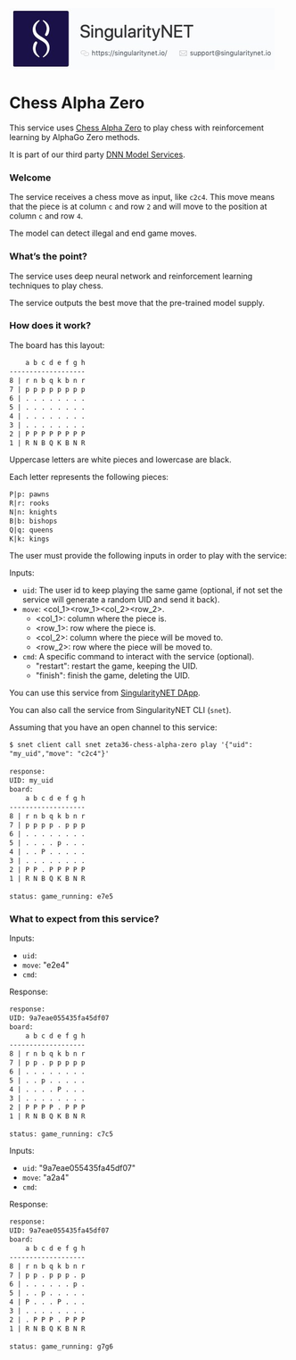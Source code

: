 [issue-template]: ../../../issues/new?template=BUG_REPORT.md
[feature-template]: ../../../issues/new?template=FEATURE_REQUEST.md

![singnetlogo](../assets/singnet-logo.jpg?raw=true 'SingularityNET')

# Chess Alpha Zero

This service uses [Chess Alpha Zero](https://github.com/Zeta36/chess-alpha-zero)
 to play chess with reinforcement learning by AlphaGo Zero methods.

It is part of our third party [DNN Model Services](https://github.com/singnet/dnn-model-services).

### Welcome

The service receives a chess move as input, like `c2c4`.
This move means that the piece is at column `c` and row `2` and will move to
the position at column `c` and row `4`.

The model can detect illegal and end game moves.

### What’s the point?

The service uses deep neural network and reinforcement learning techniques to play chess.

The service outputs the best move that the pre-trained model supply.

### How does it work?

The board has this layout:
```
    a b c d e f g h
-------------------
8 | r n b q k b n r
7 | p p p p p p p p
6 | . . . . . . . .
5 | . . . . . . . .
4 | . . . . . . . .
3 | . . . . . . . .
2 | P P P P P P P P
1 | R N B Q K B N R
```

Uppercase letters are white pieces and lowercase are black.

Each letter represents the following pieces:

```
P|p: pawns
R|r: rooks
N|n: knights
B|b: bishops
Q|q: queens
K|k: kings
```

The user must provide the following inputs in order to play with the service:

Inputs:
  - `uid`: The user id to keep playing the same game (optional, 
  if not set the service will generate a random UID and send it back).
  - `move`: <col_1><row_1><col_2><row_2>.
     - <col_1>: column where the piece is.
     - <row_1>: row where the piece is.
     - <col_2>: column where the piece will be moved to.
     - <row_2>: row where the piece will be moved to.
  - `cmd`: A specific command to interact with the service (optional).
     - "restart": restart the game, keeping the UID.
     - "finish": finish the game, deleting the UID.

You can use this service from [SingularityNET DApp](http://beta.singularitynet.io/).

You can also call the service from SingularityNET CLI (`snet`).

Assuming that you have an open channel to this service:

```
$ snet client call snet zeta36-chess-alpha-zero play '{"uid": "my_uid","move": "c2c4"}'

response:
UID: my_uid
board: 
    a b c d e f g h
-------------------
8 | r n b q k b n r
7 | p p p p . p p p
6 | . . . . . . . .
5 | . . . . p . . .
4 | . . P . . . . .
3 | . . . . . . . .
2 | P P . P P P P P
1 | R N B Q K B N R

status: game_running: e7e5
```

### What to expect from this service?

Inputs:
  - `uid`: 
  - `move`: "e2e4"
  - `cmd`: 

Response:
```
response:
UID: 9a7eae055435fa45df07
board: 
    a b c d e f g h
-------------------
8 | r n b q k b n r
7 | p p . p p p p p
6 | . . . . . . . .
5 | . . p . . . . .
4 | . . . . P . . .
3 | . . . . . . . .
2 | P P P P . P P P
1 | R N B Q K B N R

status: game_running: c7c5
```

Inputs:
  - `uid`: "9a7eae055435fa45df07"
  - `move`: "a2a4"
  - `cmd`: 

Response:
```
response:
UID: 9a7eae055435fa45df07
board: 
    a b c d e f g h
-------------------
8 | r n b q k b n r
7 | p p . p p p . p
6 | . . . . . . p .
5 | . . p . . . . .
4 | P . . . P . . .
3 | . . . . . . . .
2 | . P P P . P P P
1 | R N B Q K B N R

status: game_running: g7g6
```